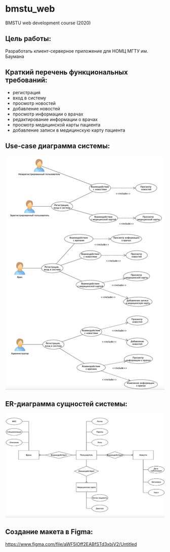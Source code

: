 # bmstu_web
BMSTU web development course (2020)

## Цель работы:

Разработать клиент-серверное приложение для НОМЦ МГТУ им. Баумана

## Краткий перечень функциональных требований:

* регистрация
* вход в систему
* просмотр новостей
* добавление новостей
* просмотр информации о врачах
* редактирование информации о врачах
* просмотр медицинской карты пациента
* добавление записи в медицинскую карту пациента

## Use-case диаграмма системы:
![alt text](https://github.com/anastasialavrova/bmstu_web/blob/main/lab_1/doc/user_case1.png)
![alt text](https://github.com/anastasialavrova/bmstu_web/blob/main/lab_1/doc/user_case2.png)
![alt text](https://github.com/anastasialavrova/bmstu_web/blob/main/lab_1/doc/user_case3.png)

## ER-диаграмма сущностей системы:
![alt text](https://github.com/anastasialavrova/bmstu_web/blob/main/lab_1/doc/er-diagram2.png)


## Создание макета в Figma:
https://www.figma.com/file/aWF5lOff2EABfSTd3xbjV2/Untitled
